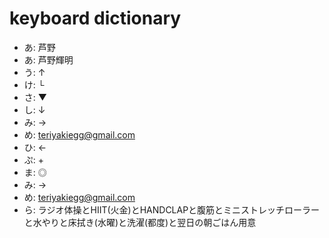 # keyboard dictionary
- あ: 芦野
- あ: 芦野輝明
- う: ↑
- け: └
- さ: ▼
- し: ↓
- み: →
- め: teriyakiegg@gmail.com
- ひ: ←
- ぷ: +
- ま: ◎
- み: →
- め: teriyakiegg@gmail.com
- ら: ラジオ体操とHIIT(火金)とHANDCLAPと腹筋とミニストレッチローラーと水やりと床拭き(水曜)と洗濯(都度)と翌日の朝ごはん用意
